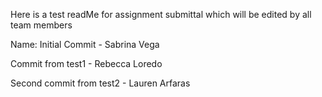 Here is a test readMe for assignment submittal which will be edited by all team members


Name:
Initial Commit - Sabrina Vega

Commit from test1 - Rebecca Loredo

Second commit from test2 - Lauren Arfaras